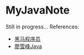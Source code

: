 # MyJavaNote
Still in progress...
References:
- [黑马程序员](https://www.bilibili.com/video/BV1Cv411372m/)
- [廖雪峰Java](https://liaoxuefeng.com/books/java/introduction/index.html)
